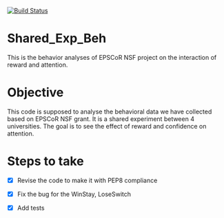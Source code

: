 [![Build Status](https://travis-ci.com/mrakhsha/Shared_Exp_Beh.svg?token=pMn8BuzxCxNNp7GkKV5p&branch=master)](https://travis-ci.com/mrakhsha/Shared_Exp_Beh)

# Shared_Exp_Beh
This is the behavior analyses of EPSCoR NSF project on the interaction of reward and attention.

  # Objective
  This code is supposed to analyse the behavioral data we have collected based on EPSCoR NSF grant. It is a shared experiment between 4 universities. The goal is to see the effect of reward and confidence on attention.
  
  # Steps to take
  - [X] Revise the code to make it with PEP8 compliance
  - [X] Fix the bug for the WinStay, LoseSwitch
  - [X] Add tests

